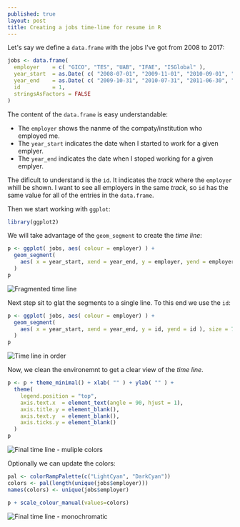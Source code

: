 ```yaml
---
published: true
layout: post
title: Creating a jobs time-lime for resume in R
---
```


Let's say we define a `data.frame` with the jobs I've got from 2008 to 2017:


```R
jobs <- data.frame(
  employer    = c( "GICO", "TES", "UAB", "IFAE", "ISGlobal" ),
  year_start  = as.Date( c( "2008-07-01", "2009-11-01", "2010-09-01", "2011-07-01", "2013-09-01" ) ),
  year_end    = as.Date( c( "2009-10-31", "2010-07-31", "2011-06-30", "2012-09-30", "2017-08-31" ) ),
  id          = 1,
  stringsAsFactors = FALSE
)
```

The content of the `data.frame` is easy understandable:

  * The `employer` shows the nanme of the compaty/institution who employed me.
  * The `year_start` indicates the date when I started to work for a given emplyer.
  * The `year_end` indicates the date when I stoped working for a given emplyer.

The dificult to understand is the `id`. It indicates the *track* where the `employer` whill be shown. I want to see all employers in the same *track*, so `id` has the same value for all of the entries in the `data.frame`.

Then we start working with `ggplot`:

```R
library(ggplot2)
```

We will take advantage of the `geom_segment` to create the *time line*:

```R
p <- ggplot( jobs, aes( colour = employer) ) +
  geom_segment(
    aes( x = year_start, xend = year_end, y = employer, yend = employer ), size = 7 
  ) 
p
```
![Fragmented time line]({{baseurl}}/assets/time-line-in-r-1.png)

Next step sit to glat the segments to a single line. To this end we use the `id`:

```R
p <- ggplot( jobs, aes( colour = employer) ) +
  geom_segment(
    aes( x = year_start, xend = year_end, y = id, yend = id ), size = 7 
  ) 
p
```
![Time line in order]({{baseurl}}/assets/time-line-in-r-2.png)

Now, we clean the environemnt to get a clear view of the *time line*.

```R
p <- p + theme_minimal() + xlab( "" ) + ylab( "" ) +
  theme(
    legend.position = "top",
    axis.text.x  = element_text(angle = 90, hjust = 1),
    axis.title.y = element_blank(),
    axis.text.y  = element_blank(),
    axis.ticks.y = element_blank()
  )
p
```
![Final time line - muliple colors]({{baseurl}}/assets/time-line-in-r-3.png)

Optionally we can update the colors:

```R
pal <- colorRampPalette(c("LightCyan", "DarkCyan"))
colors <- pal(length(unique(jobs$employer)))
names(colors) <- unique(jobs$employer)

p + scale_colour_manual(values=colors)
```
![Final time line - monochromatic]({{baseurl}}/assets/time-line-in-r-4.png)
